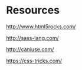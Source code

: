 # Resources

http://www.html5rocks.com/

http://sass-lang.com/

http://caniuse.com/

https://css-tricks.com/